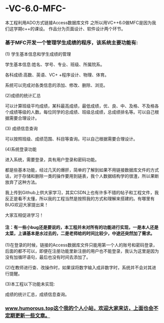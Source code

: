 # -VC-6.0-MFC-
本工程利用ADO方式链接Access数据库文件
之所以用VC++6.0做MFC是因为我们这学期c++的课设。
作品分为页面设计、软件设计两个环节。
### 基于MFC开发一个管理学生成绩的程序，该系统主要功能有:
(1) 学生基本信息和学生成绩的管理

学生基本信息:姓名、学号、专业、班级、所属院系。

各科成绩:高数、英语、VC+ +程序设计、物理、体育。

系统可以完成对各类信息的添加、修改、删除、浏览。

(2)成绩的统计汇总

可以计算班级平均成绩，某科最高成绩，最低成绩，优、良、中、及格、不及格各个成绩等级的人数。每位同学的总成绩、班级总成绩，总成绩排名等。可以自己根据需要合理设计。

(3) 成绩信息查询

可以按照班级、成绩范围、科目等查询。可以自己根据需要合理设计。

(4)系统登录功能

进入系统，需要登录，具有用户登录和密码功能。

都是些基本功能，经过几天的爆肝，简单的了解到如果不用链接数据库文件的方式话，对于存储和删除一类的操作要用到链表，我个人数据结构学的很渣，所以果断放弃了这种方法。

我上传到Github上供大家学习，其实CSDN上也有许多不错的帖子和工程文件，我反正是看不太懂，所以我的工程当然是按照我的方式和理解来搭建的。有哪里有BUG欢迎大家提出来！

大家互相促进学习！

#### 注：有一些小bug还是要说的，本工程并未对所有的功能进行实现，一是本人还是太菜，上课基本是水过去的，二是老师给的时间比较少，中途还突然加了需求。

(1)在登录的时候，链接的Access数据库文件只能用第一个人的账号和密码登录，后面的都不可以，即便在注册功能里新注册的用户也不能登录，我认为这里是因为没有加循环语句，最后也没有时间去添加了。

(2)在教师进行查、改操作时，如果误将数字输入成非数字时，系统并不会对其进行提醒。

(3)本工程以下功能未实现:

成绩的统计汇总，成绩信息查询。

### www.humorous.top这个我的个人小站，欢迎大家来访，上面也会不定期更新一些文章。
